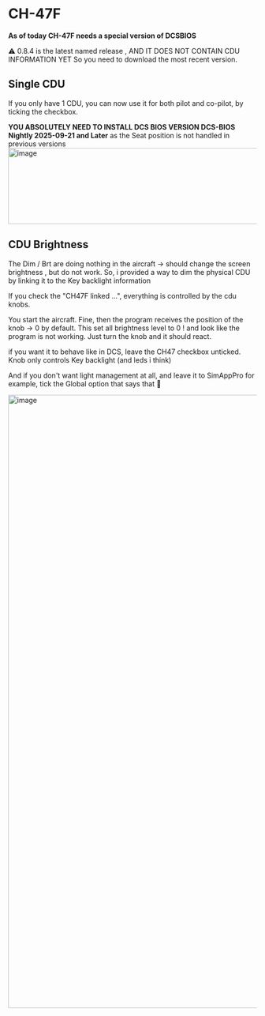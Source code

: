 # CH-47F

**As of today CH-47F needs a special version of DCSBIOS** 

⚠️ 0.8.4 is the latest named release , AND IT DOES NOT CONTAIN CDU INFORMATION YET 
So you need to download the most recent version. 

## Single CDU 

If you only have 1 CDU, you can now use it for both pilot and co-pilot, by ticking the checkbox.

**YOU ABSOLUTELY NEED TO INSTALL DCS BIOS VERSION DCS-BIOS Nightly 2025-09-21 and Later**
as the Seat position is not handled in previous versions
<img width="900" height="154" alt="image" src="https://github.com/user-attachments/assets/580f88ae-8b9d-419d-900d-1df5249cd680" />



## CDU Brightness 

The Dim / Brt are doing nothing in the aircraft -> should change the screen brightness , but do not work. 
So, i provided a way to dim the physical CDU by linking it to the Key backlight information 

If you check the "CH47F linked ...", everything is controlled by the cdu knobs. 

You start the aircraft. Fine, then the program receives the position of the knob -> 0 by default.
This set all brightness level to 0 ! and look like the program is not working.
Just turn the knob and it should react.

if you want it to behave like in DCS, leave the CH47 checkbox unticked.
Knob only controls Key backlight (and leds i think) 

And if you don't want light management at all, and leave it to SimAppPro for example, tick the Global option that says that 🙂

<img width="2103" height="1242" alt="image" src="https://github.com/user-attachments/assets/2ff01622-d4da-43ef-87ec-fac9aa7bdb22" />

